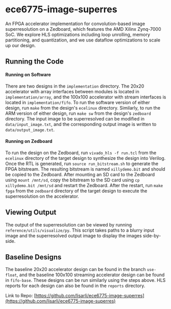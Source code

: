 # ece6775-image-superres

An FPGA accelerator implementation for convolution-based image superresolution on a Zedboard, which features the AMD Xilinx Zynq-7000 SoC. We explore HLS optimizations including loop unrolling, memory partitioning, and quantization, and we use dataflow optimizations to scale up our design.

## Running the Code

#### Running on Software
There are two designs in the `implementation` directory. The 20x20 accelerator with array interfaces between modules is located in `implementation/array`, and the 100x100 accelerator with stream interfaces is located in `implementation/fifo`. To run the software version of either design, run `make` from the design's `ecelinux` directory. Similarly, to run the ARM version of either design, run `make sw` from the design's `zedboard` directory. The input image to be superresolved can be modified in `data/input_image.txt`, and the corresponding output image is written to `data/output_image.txt`.

#### Running on Zedboard
To run the design on the Zedboard, run `vivado_hls -f run.tcl` from the `ecelinux` directory of the target design to synthesize the design into Verilog. Once the RTL is generated, run `source run_bitstream.sh` to generate the FPGA bitstream. The resulting bitstream is named `xillydemo.bit` and should be copied to the Zedboard. After mounting an SD card to the Zedboard using `mount /mnt/sd`, copy the bitstream to the SD card using `cp xillydemo.bit /mnt/sd` and restart the Zedboard. After the restart, run `make fpga` from the `zedboard` directory of the target design to execute the superresolution on the accelerator.

## Viewing Output
The output of the superresolution can be viewed by running `reference/utils/visualize/py`. This script takes paths to a blurry input image and the superresolved output image to display the images side-by-side.

## Baseline Designs
The baseline 20x20 accelerator design can be found in the branch `use-float`, and the baseline 100x100 streaming accelerator design can be found in `fifo-base`. These designs can be run similarly using the steps above. HLS reports for each design can also be found in the `reports` directory.

Link to Repo: [https://github.com/lisarli/ece6775-image-superres](https://github.com/lisarli/ece6775-image-superres)